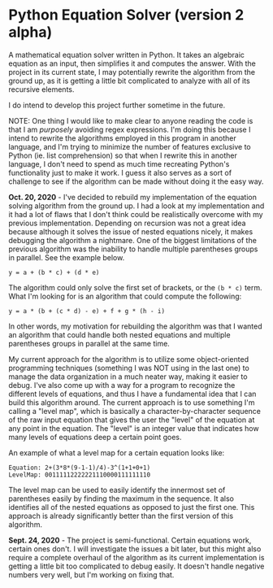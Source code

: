 # Python Equation Solver (version 2 alpha)
A mathematical equation solver written in Python. It takes an algebraic equation as an input, then simplifies it and computes the answer.
With the project in its current state, I may potentially rewrite the algorithm from the ground up, as it is getting a little bit complicated to analyze with all of its recursive elements.

I do intend to develop this project further sometime in the future.

NOTE: One thing I would like to make clear to anyone reading the code is that I am *purposely* avoiding regex expressions. I'm doing this because I intend to rewrite the algorithms employed in this program in another language, and I'm trying to minimize the number of features exclusive to Python (ie. list comprehension) so that when I rewrite this in another language, I don't need to spend as much time recreating Python's functionality just to make it work. I guess it also serves as a sort of challenge to see if the algorithm can be made without doing it the easy way.

**Oct. 20, 2020** - I've decided to rebuild my implementation of the equation solving algorithm from the ground up. I had a look at my implementation and it had a lot of flaws that I don't think could be realistically overcome with my previous implementation. Depending on recursion was not a great idea because although it solves the issue of nested equations nicely, it makes debugging the algorithm a nightmare. One of the biggest limitations of the previous algorithm was the inability to handle multiple parentheses groups in parallel. See the example below.

```
y = a + (b * c) + (d * e)
```

The algorithm could only solve the first set of brackets, or the `(b * c)` term. What I'm looking for is an algorithm that could compute the following:

```
y = a * (b + (c * d) - e) + f + g * (h - i)
```

In other words, my motivation for rebuilding the algorithm was that I wanted an algorithm that could handle both nested equations and multiple parentheses groups in parallel at the same time.

My current approach for the algorithm is to utilize some object-oriented programming techniques (something I was NOT using in the last one) to manage the data organization in a much neater way, making it easier to debug. I've also come up with a way for a program to recognize the different levels of equations, and thus I have a fundamental idea that I can build this algorithm around. The current approach is to use something I'm calling a "level map", which is basically a character-by-character sequence of the raw input equation that gives the user the "level" of the equation at any point in the equation. The "level" is an integer value that indicates how many levels of equations deep a certain point goes.

An example of what a level map for a certain equation looks like:

```
Equation: 2+(3*8*(9-1-1)/4)-3^(1+1+0+1)
LevelMap: 00111112222221110000111111110
```

The level map can be used to easily identify the innermost set of parentheses easily by finding the maximum in the sequence. It also identifies all of the nested equations as opposed to just the first one. This approach is already significantly better than the first version of this algorithm.

**Sept. 24, 2020** - The project is semi-functional. Certain equations work, certain ones don't. I will investigate the issues a bit later, but this might also require a complete overhaul of the algorithm as its current implementation is getting a little bit too complicated to debug easily. It doesn't handle negative numbers very well, but I'm working on fixing that.
